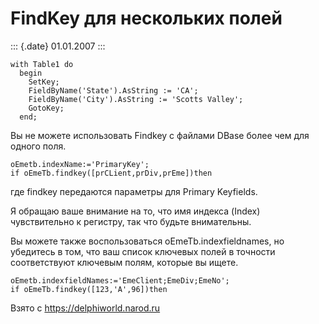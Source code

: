 FindKey для нескольких полей
============================

::: {.date}
01.01.2007
:::

    with Table1 do
      begin
        SetKey;
        FieldByName('State').AsString := 'CA';
        FieldByName('City').AsString := 'Scotts Valley';
        GotoKey;
      end;

Вы не можете использовать Findkey с файлами DBase более чем для одного
поля.

    oEmetb.indexName:='PrimaryKey';
    if oEmeTb.findkey([prCLient,prDiv,prEme])then 

где findkey передаются параметры для Primary Keyfields.

Я обращаю ваше внимание на то, что имя индекса (Index) чувствительно к
регистру, так что будьте внимательны.

Вы можете также воспользоваться oEmeTb.indexfieldnames, но убедитесь в
том, что ваш список ключевых полей в точности соответствуют ключевым
полям, которые вы ищете.

    oEmetb.indexfieldNames:='EmeClient;EmeDiv;EmeNo';
    if oEmeTb.findkey([123,'A',96])then

Взято с <https://delphiworld.narod.ru>
